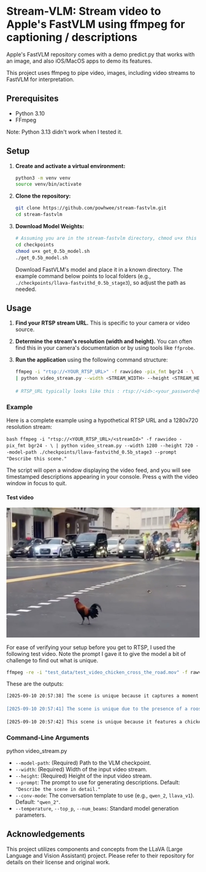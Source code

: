 # Stream-VLM: Stream video to Apple's FastVLM using ffmpeg for captioning / descriptions

Apple's FastVLM repository comes with a demo predict.py that works with an image, and also iOS/MacOS apps to demo its features.

This project uses ffmpeg to pipe video, images, including video streams to FastVLM for interpretation.


## Prerequisites

-   Python 3.10
-   FFmpeg

Note: Python 3.13 didn't work when I tested it.  

## Setup

1.  **Create and activate a virtual environment:**
    ```bash
    python3 -m venv venv
    source venv/bin/activate
    ```
    

2.  **Clone the repository:**
    ```bash
    git clone https://github.com/powhwee/stream-fastvlm.git
    cd stream-fastvlm
    ```


3.  **Download Model Weights:**
    ```bash
    # Assuming you are in the stream-fastvlm directory, chmod u+x this .sh file and run it to download Apple's 0.5b model file.  There are model with 1.5b and 7b parameters but this script downloads only the 0.5b model
    cd checkpoints  
    chmod u+x get_0.5b_model.sh  
    ./get_0.5b_model.sh
    ```
    
    Download FastVLM's model and place it in a known directory. The example command below points to local folders (e.g., `./checkpoints/llava-fastvithd_0.5b_stage3`), so adjust the path as needed.

## Usage


1.  **Find your RTSP stream URL.** This is specific to your camera or video source.
2.  **Determine the stream's resolution (width and height).** You can often find this in your camera's documentation or by using tools like `ffprobe`.
3.  **Run the application** using the following command structure:

    ```bash
    ffmpeg -i "rtsp://<YOUR_RTSP_URL>" -f rawvideo -pix_fmt bgr24 - \
    | python video_stream.py --width <STREAM_WIDTH> --height <STREAM_HEIGHT> --model-path <PATH_TO_YOUR_MODEL>

    # RTSP_URL typically looks like this : rtsp://<id>:<your_password>@<ip address>:554/<streamId>
    ```

### Example

Here is a complete example using a hypothetical RTSP URL and a 1280x720 resolution stream:

`bash
ffmpeg -i "rtsp://<YOUR_RTSP_URL>/<streamId>" -f rawvideo -pix_fmt bgr24 - \
| python video_stream.py --width 1280 --height 720 --model-path ./checkpoints/llava-fastvithd_0.5b_stage3 --prompt "Describe this scene."`


The script will open a window displaying the video feed, and you will see timestamped descriptions appearing in your console. Press `q` with the video window in focus to quit.

#### Test video

<img src="test_data/test_image_chicken_cross_the_road.png" width="640" height="auto" />

 For ease of verifying your setup before you get to RTSP, I used the following test video.  Note the prompt I gave it to give the model a bit of challenge to find out what is unique.

```bash
ffmpeg -re -i "test_data/test_video_chicken_cross_the_road.mov" -f rawvideo -pix_fmt bgr24 - | python video_stream.py --width 1280 --height 1064 --prompt "Describe what is unique about this scene" --model-path ./checkpoints/llava-fastvithd_0.5b_stage3
```

These are the outputs:
```bash
[2025-09-10 20:57:38] The scene is unique because it captures a moment where a rooster is seen in the foreground, seemingly walking across a pedestrian crossing, while a car is in motion in the background. The combination of the rooster and the car creates a striking contrast between the natural and the man-made elements in the image. The rooster's vibrant colors and the motion blur of the car add a dynamic quality to the scene, suggesting a moment of unexpected interaction between the two.

[2025-09-10 20:57:41] The scene is unique due to the presence of a rooster walking across the street, which is not a common sight in many urban areas. The rooster's vibrant red color contrasts sharply with the muted tones of the surrounding buildings and the grey sky. Additionally, the street is lined with parked cars and a few pedestrians, suggesting a typical day in a bustling city. The juxtaposition of the rooster against the backdrop of modern buildings and the urban environment creates a striking image that captures the essence of city life.

[2025-09-10 20:57:42] This scene is unique because it features a chicken walking across a city street, which is an unusual sight in an urban environment. The presence of the chicken amidst the traffic and buildings is unexpected and adds a whimsical element to the otherwise typical cityscape.
```


### Command-Line Arguments
python video_stream.py 
-   `--model-path`: (Required) Path to the VLM checkpoint.
-   `--width`: (Required) Width of the input video stream.
-   `--height`: (Required) Height of the input video stream.
-   `--prompt`: The prompt to use for generating descriptions. Default: `"Describe the scene in detail."`
-   `--conv-mode`: The conversation template to use (e.g., `qwen_2`, `llava_v1`). Default: `"qwen_2"`.
-   `--temperature`, `--top_p`, `--num_beams`: Standard model generation parameters.

## Acknowledgements

This project utilizes components and concepts from the LLaVA (Large Language and Vision Assistant) project. Please refer to their repository for details on their license and original work.

